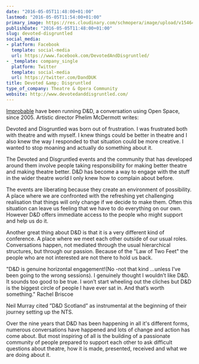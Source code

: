 ```yaml
---
date: "2016-05-05T11:48:00+01:00"
lastmod: "2016-05-05T11:54:00+01:00"
primary_image: https://res.cloudinary.com/schmopera/image/upload/v1546481154/media/2019/01/Logo-DevotedDisgruntled.jpg
publishDate: "2016-05-05T11:48:00+01:00"
slug: devoted-disgruntled
social_media:
- platform: Facebook
  template: social-media
  url: https://www.facebook.com/DevotedAndDisgruntled/
- _template: company_single
  platform: Twitter
  template: social-media
  url: https://twitter.com/DandDUK
title: Devoted &amp; Disgruntled
type_of_company: Theatre & Opera Community
website: http://www.devotedanddisgruntled.com/
---
```

[Improbable](http://www.improbable.co.uk/) have been running D&D, a conversation using Open Space, since 2005. Artistic director Phelim McDermott writes:

Devoted and Disgruntled was born out of frustration. I was frustrated both with theatre and with myself. I knew things could be better in theatre and I also knew the way I responded to that situation could be more creative. I wanted to stop moaning and actually do something about it. 

The Devoted and Disgruntled events and the community that has developed around them involve people taking responsibility for making better theatre and making theatre better. D&D has become a way to engage with the stuff in the wider theatre world I only knew how to complain about before.

The events are liberating because they create an environment of possibility. A place where we are confronted with the refreshing yet challenging realisation that things will only change if we decide to make them. Often this situation can leave us feeling that we have to do everything on our own. However D&D offers immediate access to the people who might support and help us do it. 

Another great thing about D&D is that it is a very different kind of conference. A place where we meet each other outside of our usual roles. Conversations happen, not mediated through the usual hierarchical structures, but through our passion. Because of the "Law of Two Feet" the people who are not interested are not there to hold us back. 

"D&D is genuine horizontal engagement!(No -not that kind …unless I’ve been going to the wrong sessions). I genuinely thought I wouldn’t like D&D. It sounds too good to be true. I won’t start wheeling out the cliches but D&D is the biggest circle of people I have ever sat in. And that’s worth something."
Rachel Briscoe

Neil Murray cited ”D&D Scotland” as instrumental at the beginning of their journey setting up the NTS. 

Over the nine years that D&D has been happening in all it's different forms, numerous conversations have happened and lots of change and action has come about. But most inspiring of all is the building of a passionate community of people prepared to support each other to ask difficult questions about theatre, how it is made, presented, received and what we are doing about it.